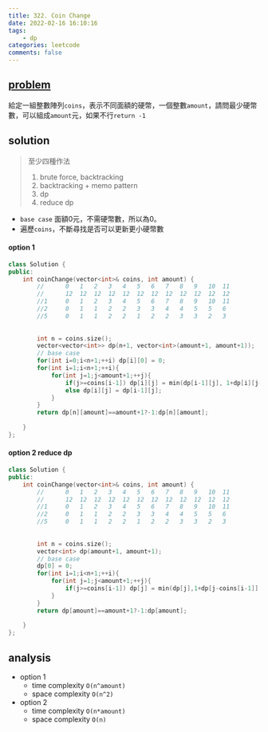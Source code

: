```yaml
---
title: 322. Coin Change
date: 2022-02-16 16:10:16
tags:  
    - dp
categories: leetcode
comments: false
---
```



## [problem](https://leetcode.com/problems/coin-change/)

給定一組整數陣列`coins`，表示不同面額的硬幣，一個整數`amount`，請問最少硬幣數，可以組成`amount`元，如果不行`return -1`

## solution
> 至少四種作法
> 1. brute force, backtracking
> 2. backtracking + memo pattern
> 3. dp
> 4. reduce dp

- `base case` 面額0元，不需硬幣數，所以為0。
- 遍歷`coins`，不斷尋找是否可以更新更小硬幣數

#### option 1

```c++
class Solution {
public:
    int coinChange(vector<int>& coins, int amount) {
        //      0   1   2   3   4   5   6   7   8   9   10  11
        //      12  12  12  12  12  12  12  12  12  12  12  12  
        //1     0   1   2   3   4   5   6   7   8   9   10  11
        //2     0   1   1   2   2   3   3   4   4   5   5   6
        //5     0   1   1   2   2   1   2   2   3   3   2   3
        
        
        int n = coins.size();
        vector<vector<int>> dp(n+1, vector<int>(amount+1, amount+1));
        // base case 
        for(int i=0;i<n+1;++i) dp[i][0] = 0;
        for(int i=1;i<n+1;++i){
            for(int j=1;j<amount+1;++j){
                if(j>=coins[i-1]) dp[i][j] = min(dp[i-1][j], 1+dp[i][j-coins[i-1]]);
                else dp[i][j] = dp[i-1][j];
            }
        }
        return dp[n][amount]==amount+1?-1:dp[n][amount];      
        
    }
};
```

#### option 2 reduce dp

```c++
class Solution {
public:
    int coinChange(vector<int>& coins, int amount) {
        //      0   1   2   3   4   5   6   7   8   9   10  11
        //      12  12  12  12  12  12  12  12  12  12  12  12  
        //1     0   1   2   3   4   5   6   7   8   9   10  11
        //2     0   1   1   2   2   3   3   4   4   5   5   6
        //5     0   1   1   2   2   1   2   2   3   3   2   3
        
        
        int n = coins.size();
        vector<int> dp(amount+1, amount+1);
        // base case 
        dp[0] = 0;
        for(int i=1;i<n+1;++i){
            for(int j=1;j<amount+1;++j){
                if(j>=coins[i-1]) dp[j] = min(dp[j],1+dp[j-coins[i-1]] );
            }
        }
        return dp[amount]==amount+1?-1:dp[amount];
        
    }
};
```
## analysis
- option 1
    - time complexity `O(n^amount)`
    - space complexity `O(n^2)`
- option 2 
    - time complexity `O(n*amount)`
    - space complexity `O(n)`